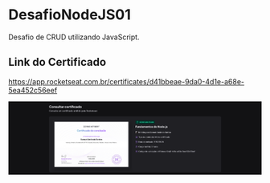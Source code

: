 # DesafioNodeJS01
Desafio de CRUD utilizando JavaScript.

## Link do Certificado
https://app.rocketseat.com.br/certificates/d41bbeae-9da0-4d1e-a68e-5ea452c56eef


![alt text](image.png)